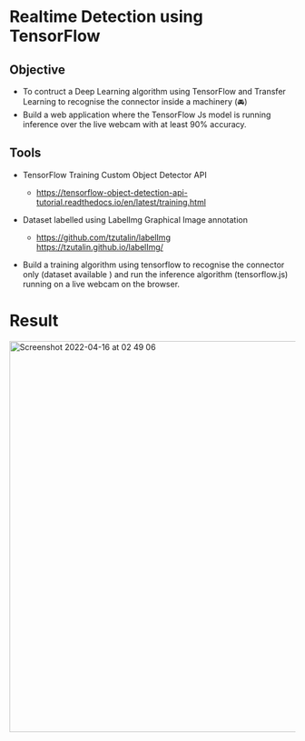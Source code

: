 # Realtime Detection using TensorFlow

## Objective

  - To contruct a Deep Learning algorithm using TensorFlow and Transfer Learning to recognise the connector inside a machinery (🚘)
  - Build a web application where the TensorFlow Js model is running inference over the live webcam with at least 90% accuracy.

## Tools

  - TensorFlow Training Custom Object Detector API
      - https://tensorflow-object-detection-api-tutorial.readthedocs.io/en/latest/training.html

  - Dataset labelled using LabelImg Graphical Image annotation
      - https://github.com/tzutalin/labelImg https://tzutalin.github.io/labelImg/

  - Build a training algorithm using tensorflow to recognise the connector only (dataset available ) and run the inference algorithm (tensorflow.js) running on a live webcam on the browser.



# Result

<img width="688" alt="Screenshot 2022-04-16 at 02 49 06" src="https://user-images.githubusercontent.com/87764103/163633604-a93f7717-c1e8-47e1-a9e2-04274684d302.png">
